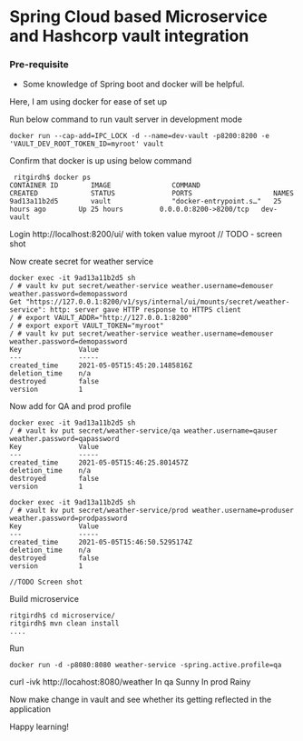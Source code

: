# Spring Cloud based Microservice and Hashcorp vault integration

### Pre-requisite
* Some knowledge of Spring boot and docker will be helpful.

Here, I am using docker for ease of set up


Run below command to run vault server in development mode
```
docker run --cap-add=IPC_LOCK -d --name=dev-vault -p8200:8200 -e 'VAULT_DEV_ROOT_TOKEN_ID=myroot' vault
```

Confirm that docker is up using below command 
```
 ritgirdh$ docker ps
CONTAINER ID        IMAGE               COMMAND                  CREATED             STATUS              PORTS                    NAMES
9ad13a11b2d5        vault               "docker-entrypoint.s…"   25 hours ago        Up 25 hours         0.0.0.0:8200->8200/tcp   dev-vault
```

Login http://localhost:8200/ui/ with token value myroot
// TODO - screen shot

Now create secret for weather service 

```
docker exec -it 9ad13a11b2d5 sh
/ # vault kv put secret/weather-service weather.username=demouser weather.password=demopassword
Get "https://127.0.0.1:8200/v1/sys/internal/ui/mounts/secret/weather-service": http: server gave HTTP response to HTTPS client
/ # export VAULT_ADDR="http://127.0.0.1:8200"
/ # export export VAULT_TOKEN="myroot"
/ # vault kv put secret/weather-service weather.username=demouser weather.password=demopassword
Key              Value
---              -----
created_time     2021-05-05T15:45:20.1485816Z
deletion_time    n/a
destroyed        false
version          1
```

Now add for QA and prod profile
```
docker exec -it 9ad13a11b2d5 sh
/ # vault kv put secret/weather-service/qa weather.username=qauser weather.password=qapassword
Key              Value
---              -----
created_time     2021-05-05T15:46:25.801457Z
deletion_time    n/a
destroyed        false
version          1
```

```
docker exec -it 9ad13a11b2d5 sh
/ # vault kv put secret/weather-service/prod weather.username=produser weather.password=prodpassword
Key              Value
---              -----
created_time     2021-05-05T15:46:50.5295174Z
deletion_time    n/a
destroyed        false
version          1
```
```
//TODO Screen shot
```

Build microservice
```
ritgirdh$ cd microservice/
ritgirdh$ mvn clean install
....
```
Run 
``` 
docker run -d -p8080:8080 weather-service -spring.active.profile=qa
```
curl -ivk http://locahost:8080/weather
In qa Sunny
In prod Rainy


Now make change in vault and see whether its getting reflected in the application 


Happy learning!

